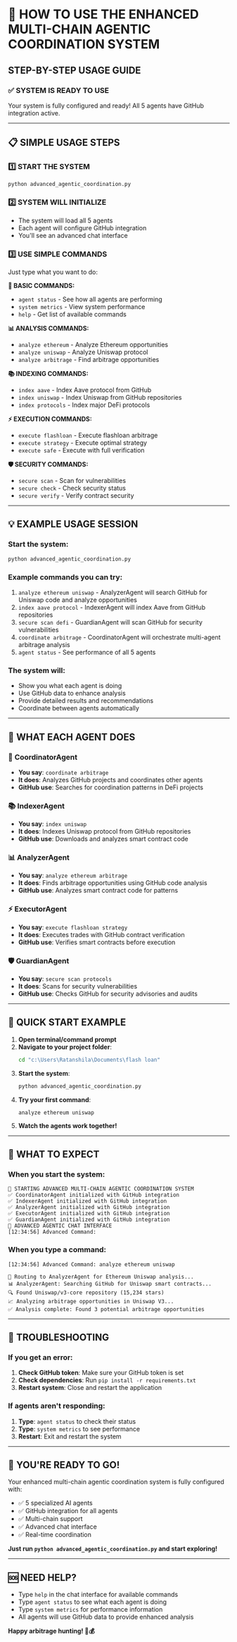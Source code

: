 # 🚀 HOW TO USE THE ENHANCED MULTI-CHAIN AGENTIC COORDINATION SYSTEM

## STEP-BY-STEP USAGE GUIDE

### ✅ SYSTEM IS READY TO USE
Your system is fully configured and ready! All 5 agents have GitHub integration active.

---

## 📋 SIMPLE USAGE STEPS

### 1️⃣ **START THE SYSTEM**
```bash
python advanced_agentic_coordination.py
```

### 2️⃣ **SYSTEM WILL INITIALIZE**
- The system will load all 5 agents
- Each agent will configure GitHub integration
- You'll see an advanced chat interface

### 3️⃣ **USE SIMPLE COMMANDS**
Just type what you want to do:

**🎯 BASIC COMMANDS:**
- `agent status` - See how all agents are performing
- `system metrics` - View system performance
- `help` - Get list of available commands

**📊 ANALYSIS COMMANDS:**
- `analyze ethereum` - Analyze Ethereum opportunities
- `analyze uniswap` - Analyze Uniswap protocol
- `analyze arbitrage` - Find arbitrage opportunities

**📚 INDEXING COMMANDS:**
- `index aave` - Index Aave protocol from GitHub
- `index uniswap` - Index Uniswap from GitHub repositories
- `index protocols` - Index major DeFi protocols

**⚡ EXECUTION COMMANDS:**
- `execute flashloan` - Execute flashloan arbitrage
- `execute strategy` - Execute optimal strategy
- `execute safe` - Execute with full verification

**🛡️ SECURITY COMMANDS:**
- `secure scan` - Scan for vulnerabilities
- `secure check` - Check security status
- `secure verify` - Verify contract security

---

## 💡 EXAMPLE USAGE SESSION

### Start the system:
```bash
python advanced_agentic_coordination.py
```

### Example commands you can try:
1. `analyze ethereum uniswap` - AnalyzerAgent will search GitHub for Uniswap code and analyze opportunities
2. `index aave protocol` - IndexerAgent will index Aave from GitHub repositories
3. `secure scan defi` - GuardianAgent will scan GitHub for security vulnerabilities
4. `coordinate arbitrage` - CoordinatorAgent will orchestrate multi-agent arbitrage analysis
5. `agent status` - See performance of all 5 agents

### The system will:
- Show you what each agent is doing
- Use GitHub data to enhance analysis
- Provide detailed results and recommendations
- Coordinate between agents automatically

---

## 🤖 WHAT EACH AGENT DOES

### 🎯 **CoordinatorAgent**
- **You say**: `coordinate arbitrage`
- **It does**: Analyzes GitHub projects and coordinates other agents
- **GitHub use**: Searches for coordination patterns in DeFi projects

### 📚 **IndexerAgent** 
- **You say**: `index uniswap`
- **It does**: Indexes Uniswap protocol from GitHub repositories
- **GitHub use**: Downloads and analyzes smart contract code

### 📊 **AnalyzerAgent**
- **You say**: `analyze ethereum arbitrage`
- **It does**: Finds arbitrage opportunities using GitHub code analysis
- **GitHub use**: Analyzes smart contract code for patterns

### ⚡ **ExecutorAgent**
- **You say**: `execute flashloan strategy`
- **It does**: Executes trades with GitHub contract verification
- **GitHub use**: Verifies smart contracts before execution

### 🛡️ **GuardianAgent**
- **You say**: `secure scan protocols`
- **It does**: Scans for security vulnerabilities
- **GitHub use**: Checks GitHub for security advisories and audits

---

## 🎯 QUICK START EXAMPLE

1. **Open terminal/command prompt**
2. **Navigate to your project folder**:
   ```bash
   cd "c:\Users\Ratanshila\Documents\flash loan"
   ```
3. **Start the system**:
   ```bash
   python advanced_agentic_coordination.py
   ```
4. **Try your first command**:
   ```
   analyze ethereum uniswap
   ```
5. **Watch the agents work together!**

---

## 💬 WHAT TO EXPECT

### When you start the system:
```
🚀 STARTING ADVANCED MULTI-CHAIN AGENTIC COORDINATION SYSTEM
✅ CoordinatorAgent initialized with GitHub integration
✅ IndexerAgent initialized with GitHub integration  
✅ AnalyzerAgent initialized with GitHub integration
✅ ExecutorAgent initialized with GitHub integration
✅ GuardianAgent initialized with GitHub integration
💬 ADVANCED AGENTIC CHAT INTERFACE
[12:34:56] Advanced Command: 
```

### When you type a command:
```
[12:34:56] Advanced Command: analyze ethereum uniswap

🎯 Routing to AnalyzerAgent for Ethereum Uniswap analysis...
📊 AnalyzerAgent: Searching GitHub for Uniswap smart contracts...
🔍 Found Uniswap/v3-core repository (15,234 stars)
📈 Analyzing arbitrage opportunities in Uniswap V3...
✅ Analysis complete: Found 3 potential arbitrage opportunities
```

---

## 🔧 TROUBLESHOOTING

### If you get an error:
1. **Check GitHub token**: Make sure your GitHub token is set
2. **Check dependencies**: Run `pip install -r requirements.txt`
3. **Restart system**: Close and restart the application

### If agents aren't responding:
1. **Type**: `agent status` to check their status
2. **Type**: `system metrics` to see performance
3. **Restart**: Exit and restart the system

---

## 🎉 YOU'RE READY TO GO!

Your enhanced multi-chain agentic coordination system is fully configured with:
- ✅ 5 specialized AI agents
- ✅ GitHub integration for all agents
- ✅ Multi-chain support
- ✅ Advanced chat interface
- ✅ Real-time coordination

**Just run `python advanced_agentic_coordination.py` and start exploring!**

---

## 🆘 NEED HELP?

- Type `help` in the chat interface for available commands
- Type `agent status` to see what each agent is doing
- Type `system metrics` for performance information
- All agents will use GitHub data to provide enhanced analysis

**Happy arbitrage hunting! 🚀💰**
